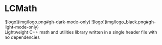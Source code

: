 # LCMath
<div style="height:60px">
![logo](img/logo.png#gh-dark-mode-only)
![logo](img/logo_black.png#gh-light-mode-only)
<div>
Lightweight C++ math and utilities library written in a single header file with no dependencies
